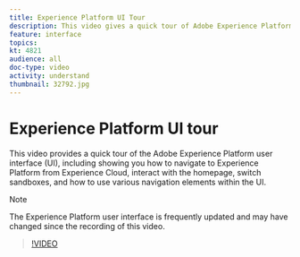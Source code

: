 ```yaml
---
title: Experience Platform UI Tour
description: This video gives a quick tour of Adobe Experience Platform's user interface to show you how to navigate to Experience Platform from Experience Cloud, the homepage dashboard, the interface's enablement features, the sandbox switcher and navigation elements.
feature: interface
topics:
kt: 4821
audience: all
doc-type: video
activity: understand
thumbnail: 32792.jpg
---
```


# Experience Platform UI tour

This video provides a quick tour of the Adobe Experience Platform user interface (UI), including showing you how to navigate to Experience Platform from Experience Cloud, interact with the homepage, switch sandboxes, and how to use various navigation elements within the UI.

>[!NOTE]
>
>The Experience Platform user interface is frequently updated and may have changed since the recording of this video.


>[!VIDEO](https://video.tv.adobe.com/v/32792?quality=12&learn=on)